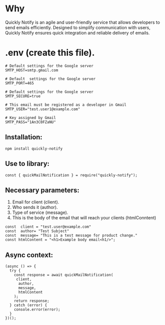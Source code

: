 # Why
Quickly Notify is an agile and user-friendly service that allows developers to send emails efficiently. Designed to simplify communication with users, Quickly Notify ensures quick integration and reliable delivery of emails.

# .env (create this file).
```
# Default settings for the Google server
SMTP_HOST=smtp.gmail.com

# Default  settings for the Google server
SMTP_PORT=465

# Default settings for the Google server
SMTP_SECURE=true

# This email must be registered as a developer in Gmail
SMTP_USER="test.user1@example.com"

# Key assigned by Gmail
SMTP_PASS="1An3C0FZaNU" 
```

##  Installation: 
```
npm install quickly-notify
```

##  Use to library: 
```
const { quickMailNotification } = require("quickly-notify");
```

## Necessary parameters:

1. Email for client (client).
2. Who sends it (author).
3. Type of service (message).
4. This is the body of the email that will reach your clients (htmlConntent)

```
const  client = "test.user@example.com"
const  author= "Test Subject"
const  message= "This is a test message for product change."
const htmlContent = "<h1>Example body email<h1/>";
```

## Async context:
```
(async () => {
  try {
    const response = await quickMailNotification(
     client, 
      author,
      message,
      htmlContent
    );
    return response;
  } catch (error) {
    console.error(error);
  }
})();
```

